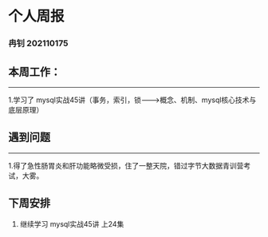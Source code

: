 # 个人周报

### 冉钊 202110175

## 本周工作：

---

   1.学习了 mysql实战45讲（事务，索引，锁--->概念、机制、mysql核心技术与底层原理）

## 遇到问题
---
   1.得了急性肠胃炎和肝功能略微受损，住了一整天院，错过字节大数据青训营考试，大雾。

## 下周安排

   1. 继续学习 mysql实战45讲 上24集
   





